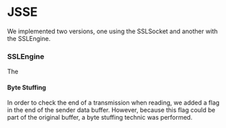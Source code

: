# JSSE

We implemented two versions, one using the SSLSocket and another with the SSLEngine.

### SSLEngine

The

#### Byte Stuffing

In order to check the end of a transmission when reading, we added a flag in the end of the sender data buffer.
However, because this flag could be part of the original buffer, a byte stuffing technic was performed.

